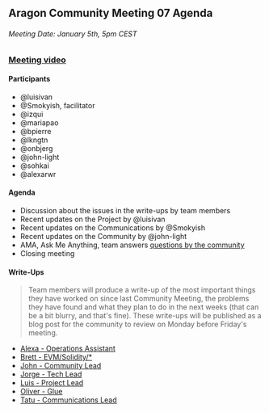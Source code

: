 ## Aragon Community Meeting 07 Agenda

###### Meeting Date: January 5th, 5pm CEST
### [Meeting video](https://www.youtube.com/c/AragonProject)

#### Participants
- @luisivan
- @Smokyish, facilitator
- @izqui
- @mariapao
- @bpierre
- @lkngtn
- @onbjerg
- @john-light
- @sohkai
- @alexarwr

#### Agenda
- Discussion about the issues in the write-ups by team members
- Recent updates on the Project by @luisivan
- Recent updates on the Communications by @Smokyish
- Recent updates on the Community by @john-light
- AMA, Ask Me Anything, team answers [questions by the community](https://www.reddit.com/r/aragonproject/comments/7g3043/aragon_community_meeting_07_ama_thread/)
- Closing meeting

#### Write-Ups
> Team members will produce a write-up of the most important things they have worked on since last Community Meeting, the problems they have found and what they plan to do in the next weeks (that can be a bit blurry, and that's fine). These write-ups will be published as a blog post for the community to review on Monday before Friday's meeting.

- [Alexa - Operations Assistant](../community/write-ups/cm07/alexa.md)
- [Brett - EVM/Solidity/\*](../community/write-ups/cm07/brett/)
- [John - Community Lead](../community/write-ups/cm07/light-cm07/)
- [Jorge - Tech Lead](../community/write-ups/cm07/jorge/)
- [Luis - Project Lead](../community/write-ups/cm07/luis/)
- [Oliver - Glue](../community/write-ups/cm07/oliver/)
- [Tatu - Communications Lead](../community/write-ups/cm07/tatu.md)
